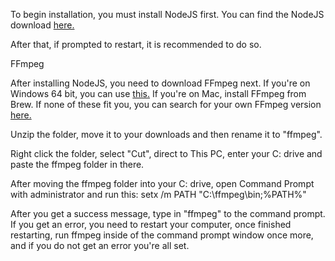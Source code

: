 To begin installation, you must install NodeJS first. You can find the NodeJS download [here.](https://nodejs.org/en/)

After that, if prompted to restart, it is recommended to do so.

FFmpeg

After installing NodeJS, you need to download FFmpeg next. If you're on Windows 64 bit, you can use [this.](https://github.com/BtbN/FFmpeg-Builds/releases/download/latest/ffmpeg-master-latest-win64-gpl-shared.zip) If you're on Mac, install FFmpeg from Brew. If none of these fit you, you can search for your own FFmpeg version [here.](https://github.com/BtbN/FFmpeg-Builds/releases)

Unzip the folder, move it to your downloads and then rename it to "ffmpeg".

Right click the folder, select "Cut", direct to This PC, enter your C: drive and paste the ffmpeg folder in there.

After moving the ffmpeg folder into your C: drive, open Command Prompt with administrator and run this: setx /m PATH "C:\ffmpeg\bin;%PATH%"

After you get a success message, type in "ffmpeg" to the command prompt. If you get an error, you need to restart your computer, once finished restarting, run ffmpeg inside of the command prompt window once more, and if you do not get an error you're all set.

